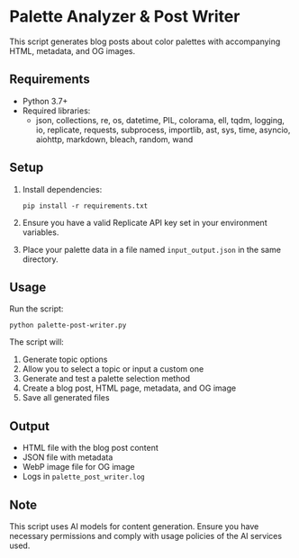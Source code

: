 # Palette Analyzer & Post Writer

This script generates blog posts about color palettes with accompanying HTML, metadata, and OG images.

## Requirements

- Python 3.7+
- Required libraries: 
  - json, collections, re, os, datetime, PIL, colorama, ell, tqdm, logging, io, replicate, requests, subprocess, importlib, ast, sys, time, asyncio, aiohttp, markdown, bleach, random, wand

## Setup

1. Install dependencies:
   ```
   pip install -r requirements.txt
   ```

2. Ensure you have a valid Replicate API key set in your environment variables.

3. Place your palette data in a file named `input_output.json` in the same directory.

## Usage

Run the script:

```
python palette-post-writer.py
```

The script will:
1. Generate topic options
2. Allow you to select a topic or input a custom one
3. Generate and test a palette selection method
4. Create a blog post, HTML page, metadata, and OG image
5. Save all generated files

## Output

- HTML file with the blog post content
- JSON file with metadata
- WebP image file for OG image
- Logs in `palette_post_writer.log`

## Note

This script uses AI models for content generation. Ensure you have necessary permissions and comply with usage policies of the AI services used.